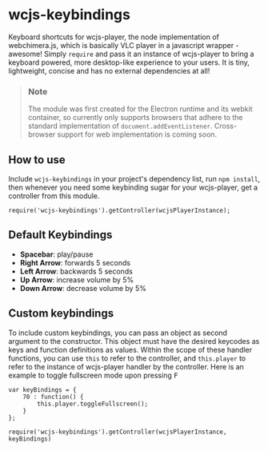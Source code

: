 # wcjs-keybindings

Keyboard shortcuts for wcjs-player, the node implementation of webchimera.js, which is basically VLC player in a javascript wrapper - awesome!
Simply `require` and pass it an instance of wcjs-player to bring a keyboard powered, more desktop-like experience to your users. It is tiny, lightweight,
concise and has no external dependencies at all!

> ### Note
> The module was first created for the Electron runtime and its webkit container, so currently only supports browsers that adhere to the standard implementation of `document.addEventListener`.
> Cross-browser support for web implementation is coming soon.

## How to use

Include `wcjs-keybindings` in your project's dependency list, run `npm install`, then whenever you need some keybinding sugar for your wcjs-player, get a controller from this module.

```
require('wcjs-keybindings').getController(wcjsPlayerInstance);
``` 

## Default Keybindings

- **Spacebar**: play/pause
- **Right Arrow**: forwards 5 seconds
- **Left Arrow**: backwards 5 seconds
- **Up Arrow**: increase volume by 5%
- **Down Arrow**: decrease volume by 5%

## Custom keybindings

To include custom keybindings, you can pass an object as second argument to the constructor. This object must have the desired keycodes as keys and function definitions as values.
Within the scope of these handler functions, you can use `this` to refer to the controller, and `this.player` to refer to the instance of wcjs-player handler by the controller.
Here is an example to toggle fullscreen mode upon pressing <kbd>F</kbd>

```
var keyBindings = {
	70 : function() {
		this.player.toggleFullscreen();
	}
};

require('wcjs-keybindings').getController(wcjsPlayerInstance, keyBindings)
```

